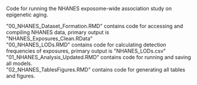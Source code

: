 Code for running the NHANES exposome-wide association study on epigenetic aging. 

"00_NHANES_Dataset_Formation.RMD" contains code for accessing and compiling NHANES data, primary output is "NHANES_Exposures_Clean.RData"  
"00_NHANES_LODs.RMD" contains code for calculating detection frequencies of exposures, primary output is "NHANES_LODs.csv"  
"01_NHANES_Analysis_Updated.RMD" contains code for running and saving all models.  
"02_NHANES_TablesFigures.RMD" contains code for generating all tables and figures.  
